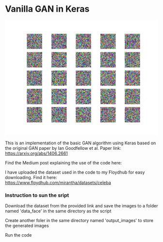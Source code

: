# Vanilla GAN in Keras

<img src="etc/adam.gif">

This is an implementation of the basic GAN algorithm using Keras based on the original GAN paper by Ian Goodfellow et al.
Paper link: https://arxiv.org/abs/1406.2661

Find the Medium post explaining the use of the code here: 

I have uploaded the dataset used in the code to my Floydhub for easy downloading. Find it here: https://www.floydhub.com/mirantha/datasets/celeba

### Instruction to sun the sript

Download the dataset from the provided link and save the images to a folder named 'data_face' in the same directory as the script

Create another foler in the same directory named 'output_images' to store the generated images

Run the code
